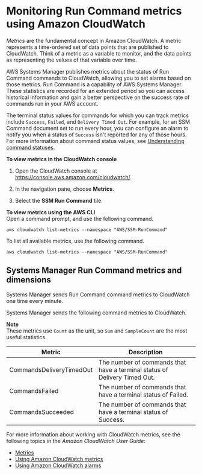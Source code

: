 # Monitoring Run Command metrics using Amazon CloudWatch<a name="monitoring-cloudwatch-metrics"></a>

*Metrics* are the fundamental concept in Amazon CloudWatch\. A metric represents a time\-ordered set of data points that are published to CloudWatch\. Think of a metric as a variable to monitor, and the data points as representing the values of that variable over time\.

AWS Systems Manager publishes metrics about the status of Run Command commands to CloudWatch, allowing you to set alarms based on those metrics\. Run Command is a capability of AWS Systems Manager\. These statistics are recorded for an extended period so you can access historical information and gain a better perspective on the success rate of commands run in your AWS account\. 

The terminal status values for commands for which you can track metrics include `Success`, `Failed`, and `Delivery Timed Out`\. For example, for an SSM Command document set to run every hour, you can configure an alarm to notify you when a status of `Success` isn't reported for any of those hours\. For more information about command status values, see [Understanding command statuses](monitor-commands.md)\.

**To view metrics in the CloudWatch console**

1. Open the CloudWatch console at [https://console\.aws\.amazon\.com/cloudwatch/](https://console.aws.amazon.com/cloudwatch/)\.

1. In the navigation pane, choose **Metrics**\.

1. Select the **SSM Run Command** tile\.

**To view metrics using the AWS CLI**  
Open a command prompt, and use the following command\.

```
aws cloudwatch list-metrics --namespace "AWS/SSM-RunCommand"
```

To list all available metrics, use the following command\.

```
aws cloudwatch list-metrics --namespace "AWS/SSM-RunCommand"
```

## Systems Manager Run Command metrics and dimensions<a name="metrics-and-dimensions"></a>

Systems Manager sends Run Command command metrics to CloudWatch one time every minute\.

Systems Manager sends the following command metrics to CloudWatch\.

**Note**  
These metrics use `Count` as the unit, so `Sum` and `SampleCount` are the most useful statistics\.


| Metric | Description | 
| --- | --- | 
| CommandsDeliveryTimedOut  | The number of commands that have a terminal status of Delivery Timed Out\.  | 
| CommandsFailed  | The number of commands that have a terminal status of Failed\. | 
| CommandsSucceeded  | The number of commands that have a terminal status of Success\. | 

For more information about working with CloudWatch metrics, see the following topics in the *Amazon CloudWatch User Guide*:
+ [Metrics](https://docs.aws.amazon.com/AmazonCloudWatch/latest/monitoring/cloudwatch_concepts.html#Metric)
+ [Using Amazon CloudWatch metrics](https://docs.aws.amazon.com/AmazonCloudWatch/latest/monitoring/working_with_metrics.html)
+ [Using Amazon CloudWatch alarms](https://docs.aws.amazon.com/AmazonCloudWatch/latest/monitoring/AlarmThatSendsEmail.html)